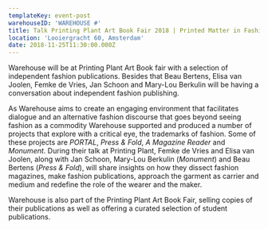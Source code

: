 ```yaml
---
templateKey: event-post
warehouseID: 'WAREHOUSE #'
title: Talk Printing Plant Art Book Fair 2018 | Printed Matter in Fashion
location: 'Looiergracht 60, Amsterdam'
date: 2018-11-25T11:30:00.000Z
---
```

Warehouse will be at Printing Plant Art Book fair with a selection of independent fashion publications. Besides that Beau Bertens, Elisa van Joolen, Femke de Vries, Jan Schoon and Mary-Lou Berkulin will be having a conversation about independent fashion publishing.

As Warehouse aims to create an engaging environment that facilitates dialogue and an alternative fashion discourse that goes beyond seeing fashion as a commodity Warehouse supported and produced a number of projects that explore with a critical eye, the trademarks of fashion. Some of these projects are *PORTAL*, *Press & Fold*, *A Magazine Reader* and *Monument*. During their talk at Printing Plant, Femke de Vries and Elisa van Joolen, along with Jan Schoon, Mary-Lou Berkulin (*Monument*) and Beau Bertens (*Press & Fold*), will share insights on how they dissect fashion magazines, make fashion publications, approach the garment as carrier and medium and redefine the role of the wearer and the maker.

Warehouse is also part of the Printing Plant Art Book Fair, selling copies of their publications as well as offering a curated selection of student publications.